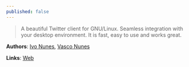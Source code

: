 ```yaml
---
published: false
---
```


> A beautiful Twitter client for GNU/Linux. Seamless integration with your desktop environment. It is fast, easy to use and works great.

**Authors**: [Ivo Nunes](https://github.com/ivonunes), [Vasco Nunes](https://github.com/vascomfnunes)

**Links**: [Web](http://birdieapp.github.io/)